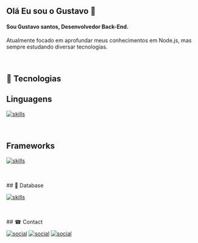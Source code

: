 ## Olá Eu sou o Gustavo 👋

#### Sou Gustavo santos, Desenvolvedor Back-End. 

Atualmente focado em aprofundar meus conhecimentos em Node.js, mas <br>
sempre estudando diversar tecnologias. <br>
<br>
<br>
## 🚀 Tecnologias <br>
## Linguagens

[![skills](https://img.shields.io/badge/Node.js-43853D?style=for-the-badge&logo=node.js&logoColor=white)]() <br>
<br>
<br>

## Frameworks

[![skills](https://img.shields.io/badge/Express.js-404D59?style=for-the-badge)]() <br>

<br>
<br>
## 🎲 Database

[![skills](https://img.shields.io/badge/MySQL-00000F?style=for-the-badge&logo=mysql&logoColor=white)]() <br>

<br>
<br>
## ☎ Contact

[![social](https://img.shields.io/badge/Instagram-E4405F?style=for-the-badge&logo=instagram&logoColor=white)]()
[![social](https://img.shields.io/badge/LinkedIn-0077B5?style=for-the-badge&logo=linkedin&logoColor=white)]()
[![social](https://img.shields.io/badge/GitHub-100000?style=for-the-badge&logo=github&logoColor=white)]()
